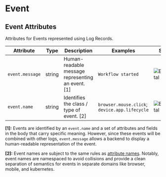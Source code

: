 <!--- Hugo front matter used to generate the website version of this page:
--->

<!-- NOTE: THIS FILE IS AUTOGENERATED. DO NOT EDIT BY HAND. -->
<!-- see templates/registry/markdown/attribute_namespace.md.j2 -->

# Event

## Event Attributes

Attributes for Events represented using Log Records.

| Attribute       | Type   | Description                                       | Examples                                      | Stability                                                        |
| --------------- | ------ | ------------------------------------------------- | --------------------------------------------- | ---------------------------------------------------------------- |
| `event.message` | string | Human-readable message representing an event. [1] | `Workflow started`                            | ![Experimental](https://img.shields.io/badge/-experimental-blue) |
| `event.name`    | string | Identifies the class / type of event. [2]         | `browser.mouse.click`; `device.app.lifecycle` | ![Experimental](https://img.shields.io/badge/-experimental-blue) |

**[1]:** Events are identified by an `event.name` and a set of attributes and fields in the body that carry specific meaning. However, since these events will be combined with other logs, `event.message` allows a backend to display a human-readable representation of the event.

**[2]:** Event names are subject to the same rules as [attribute names](https://github.com/open-telemetry/opentelemetry-specification/tree/v1.33.0/specification/common/attribute-naming.md). Notably, event names are namespaced to avoid collisions and provide a clean separation of semantics for events in separate domains like browser, mobile, and kubernetes.
